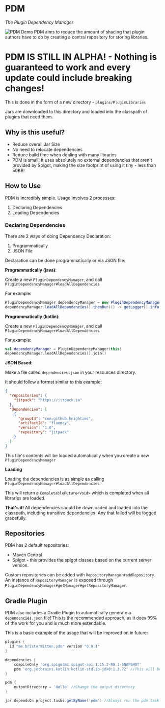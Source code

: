 # PDM
*The Plugin Dependency Manager*

![PDM Demo](https://img.bristermitten.me/nMpAG5yZQ2.gif)
PDM aims to reduce the amount of shading that plugin authors have to do
by creating a central repository for storing libraries.



# **PDM IS STILL IN ALPHA!** - Nothing is guaranteed to work and every update could include breaking changes!




This is done in the form of a new directory - `plugins/PluginLibraries`

Jars are downloaded to this directory and loaded into the classpath of plugins that need them.

## Why is this useful?

* Reduce overall Jar Size 
* No need to relocate dependencies
* Reduce build time when dealing with many libraries
* PDM is small! It uses absolutely no external dependencies that 
aren't provided by Spigot, making the size footprint of using it tiny - less than 50KB!

## How to Use 

PDM is incredibly simple. Usage involves 2 processes: 

1. Declaring Dependencies
2. Loading Dependencies

### Declaring Dependencies

There are 2 ways of doing Dependency Declaration:
1. Programmatically
2. JSON File

Declaration can be done programmatically or via JSON file: 

**Programmatically (java)**:

Create a new `PluginDependencyManager`, and call `PluginDependencyManager#loadAllDependencies`

For example: 
```java
PluginDependencyManager dependencyManager = new PluginDependencyManager(this);
dependencyManager.loadAllDependencies().thenRun(() -> getLogger().info("All Loaded!"));
```

**Programmatically (kotlin)**:

Create a new `PluginDependencyManager`, and call `PluginDependencyManager#loadAllDependencies`

For example:
```kotlin
val dependencyManager = PluginDependencyManager(this)
dependencyManager.loadAllDependencies().join()
```

**JSON Based**:

Make a file called `dependencies.json` in your resources directory.

It should follow a format similar to this example: 

```json
{
  "repositories": {
    "jitpack": "https://jitpack.io"
  },
  "dependencies": [
    {
      "groupId": "com.github.knightzmc",
      "artifactId": "fluency",
      "version": "1.0",
      "repository": "jitpack"
    }
  ]
}
```

This file's contents will be loaded automatically when you create a new `PluginDependencyManager`


**Loading**

Loading the dependencies is as simple as calling `PluginDependencyManager#loadAllDependencies`

This will return a `CompletableFuture<Void>` which is completed when all libraries are loaded.


**That's it!** All dependencies should be downloaded and loaded into the classpath,
including transitive dependencies. Any that failed will be logged gracefully.

## Repositories
PDM has 2 default repositories:
* Maven Central
* Spigot - this provides the spigot classes based on the current server version.

Custom repositories can be added with `RepositoryManager#addRepository`. 
An instance of `RepositoryManager` is exposed through 
`PluginDependencyManager#getManager#getRepositoryManager`.


## Gradle Plugin

PDM also includes a Gradle Plugin to automatically generate a `dependencies.json` file!
This is the recommended approach, as it does 99% of the work for you and is much more extendable.

This is a basic example of the usage that will be improved on in future:

```gradle
plugins {
  id "me.bristermitten.pdm" version "0.0.1"
}

dependencies {
    compileOnly 'org.spigotmc:spigot-api:1.15.2-R0.1-SNAPSHOT'
    pdm 'org.jetbrains.kotlin:kotlin-stdlib-jdk8:1.3.72' //This will be added to the dependencies.json
}

pdm {
    outputDirectory = 'Hello' //Change the output directory
}

jar.dependsOn project.tasks.getByName('pdm') //Always run the pdm task when we build 

```
